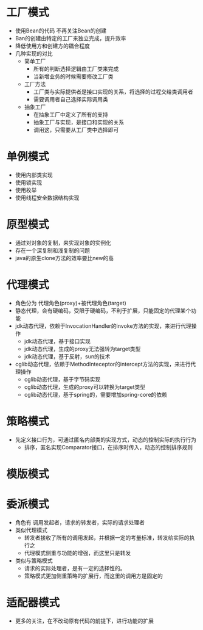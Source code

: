 # 工厂模式
* 使用Bean的代码 不再关注Bean的创建
* Ban的创建由特定的工厂来独立完成，提升效率
* 降低使用方和创建方的耦合程度
* 几种实现的对比
    * 简单工厂
        * 所有的判断选择逻辑由工厂类来完成
        * 当新增业务的时候需要修改工厂类
    * 工厂方法
        * 工厂类与实际提供者是接口实现的关系，将选择的过程交给类调用者
        * 需要调用者自己选择实际调用类
    * 抽象工厂
        * 在抽象工厂中定义了所有的支持
        * 抽象工厂与实现，是接口和实现的关系
        * 调用这，只需要从工厂类中选择即可

# 单例模式
* 使用内部类实现
* 使用锁实现
* 使用枚举
* 使用线程安全数据结构实现

# 原型模式
* 通过对对象的复制，来实现对象的实例化
* 存在一个深复制和浅复制的问题
* java的原生clone方法的效率要比new的高

# 代理模式
* 角色分为 代理角色(proxy)+被代理角色(target)
* 静态代理，会有硬编码，受限于硬编码，不利于扩展，只能固定的代理某个功能
* jdk动态代理，依赖于InvocationHandler的invoke方法的实现，来进行代理操作
    * jdk动态代理，基于接口实现
    * jdk动态代理，生成的proxy无法强转为target类型
    * jdk动态代理，基于反射，sun的技术
* cglib动态代理，依赖于MethodInteceptor的intercept方法的实现，来进行代理操作
    * cglib动态代理，基于字节码实现 
    * cglib动态代理，生成的proxy可以转换为target类型
    * cglib动态代理，基于spring的，需要增加spring-core的依赖
    
# 策略模式
* 先定义接口行为，可通过匿名内部类的实现方式，动态的控制实际的执行行为
    * 排序，匿名实现Comparator接口，在排序时传入，动态的控制排序规则
    
# 模版模式

# 委派模式
* 角色有 调用发起者，请求的转发者，实际的请求处理者
* 类似代理模式
    * 转发者接收了所有的调用发起，并根据一定的考量标准，转发给实际的执行之
    * 代理模式侧重与功能的增强，而这里只是转发
* 类似与策略模式
    * 请求的实际处理者，是有一定的选择性的。
    * 策略模式更加侧重策略的扩展行，而这里的调用方是固定的

# 适配器模式
* 更多的关注，在不改动原有代码的前提下，进行功能的扩展

